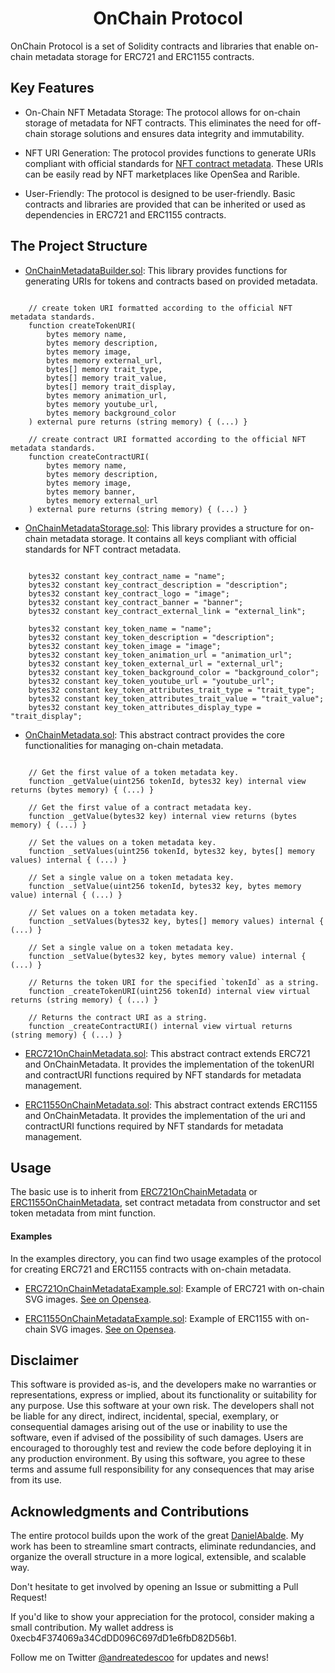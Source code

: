 <h1 align="center"> OnChain Protocol </h1> 

OnChain Protocol is a set of Solidity contracts and libraries that enable on-chain metadata storage for ERC721 and ERC1155 contracts.


## Key Features

- On-Chain NFT Metadata Storage: The protocol allows for on-chain storage of metadata for NFT contracts. This eliminates the need for off-chain storage solutions and ensures data integrity and immutability.

- NFT URI Generation: The protocol provides functions to generate URIs compliant with official standards for [NFT contract metadata](https://github.com/ethereum/EIPs/blob/master/EIPS/eip-721.md). These URIs can be easily read by NFT marketplaces like OpenSea and Rarible.

- User-Friendly: The protocol is designed to be user-friendly. Basic contracts and libraries are provided that can be inherited or used as dependencies in ERC721 and ERC1155 contracts.


## The Project Structure

- [OnChainMetadataBuilder.sol](https://github.com/andreatedesco/OnChain-Protocol/blob/main/dapp/contracts/OnChainMetadataBuilder.sol): This library provides functions for generating URIs for tokens and contracts based on provided metadata.

```solidity

    // create token URI formatted according to the official NFT metadata standards.
    function createTokenURI(
        bytes memory name,
        bytes memory description,
        bytes memory image,
        bytes memory external_url,
        bytes[] memory trait_type,
        bytes[] memory trait_value,
        bytes[] memory trait_display,
        bytes memory animation_url,
        bytes memory youtube_url,
        bytes memory background_color
    ) external pure returns (string memory) { (...) }

    // create contract URI formatted according to the official NFT metadata standards.
    function createContractURI(
        bytes memory name,
        bytes memory description,
        bytes memory image,
        bytes memory banner,
        bytes memory external_url
    ) external pure returns (string memory) { (...) }

```


- [OnChainMetadataStorage.sol](https://github.com/andreatedesco/OnChain-Protocol/blob/main/dapp/contracts/OnChainMetadataStorage.sol): This library provides a structure for on-chain metadata storage. It contains all keys compliant with official standards for NFT contract metadata.

```solidity

    bytes32 constant key_contract_name = "name";
    bytes32 constant key_contract_description = "description";
    bytes32 constant key_contract_logo = "image";
    bytes32 constant key_contract_banner = "banner";
    bytes32 constant key_contract_external_link = "external_link";

    bytes32 constant key_token_name = "name";
    bytes32 constant key_token_description = "description";
    bytes32 constant key_token_image = "image";
    bytes32 constant key_token_animation_url = "animation_url";
    bytes32 constant key_token_external_url = "external_url";
    bytes32 constant key_token_background_color = "background_color";
    bytes32 constant key_token_youtube_url = "youtube_url";
    bytes32 constant key_token_attributes_trait_type = "trait_type";
    bytes32 constant key_token_attributes_trait_value = "trait_value";
    bytes32 constant key_token_attributes_display_type = "trait_display";

```


- [OnChainMetadata.sol](https://github.com/andreatedesco/OnChain-Protocol/blob/main/dapp/contracts/OnChainMetadata.sol): This abstract contract provides the core functionalities for managing on-chain metadata.

```solidity

    // Get the first value of a token metadata key.
    function _getValue(uint256 tokenId, bytes32 key) internal view returns (bytes memory) { (...) }

    // Get the first value of a contract metadata key.
    function _getValue(bytes32 key) internal view returns (bytes memory) { (...) }

    // Set the values on a token metadata key.
    function _setValues(uint256 tokenId, bytes32 key, bytes[] memory values) internal { (...) }

    // Set a single value on a token metadata key.
    function _setValue(uint256 tokenId, bytes32 key, bytes memory value) internal { (...) }

    // Set values on a token metadata key.
    function _setValues(bytes32 key, bytes[] memory values) internal { (...) }

    // Set a single value on a token metadata key.
    function _setValue(bytes32 key, bytes memory value) internal { (...) }

    // Returns the token URI for the specified `tokenId` as a string.
    function _createTokenURI(uint256 tokenId) internal view virtual returns (string memory) { (...) }
    
    // Returns the contract URI as a string.
    function _createContractURI() internal view virtual returns (string memory) { (...) }

```


- [ERC721OnChainMetadata.sol](https://github.com/andreatedesco/OnChain-Protocol/blob/main/dapp/contracts/ERC721OnChainMetadata.sol): This abstract contract extends ERC721 and OnChainMetadata. It provides the implementation of the tokenURI and contractURI functions required by NFT standards for metadata management.

- [ERC1155OnChainMetadata.sol](https://github.com/andreatedesco/OnChain-Protocol/blob/main/dapp/contracts/ERC1155OnChainMetadata.sol): This abstract contract extends ERC1155 and OnChainMetadata. It provides the implementation of the uri and contractURI functions required by NFT standards for metadata management.


## Usage

The basic use is to inherit from [ERC721OnChainMetadata](https://github.com/andreatedesco/OnChain-Protocol/blob/main/dapp/contracts/ERC721OnChainMetadata.sol) or [ERC1155OnChainMetadata](https://github.com/andreatedesco/OnChain-Protocol/blob/main/dapp/contracts/ERC1155OnChainMetadata.sol), set contract metadata from constructor and set token metadata from mint function.

#### Examples

In the examples directory, you can find two usage examples of the protocol for creating ERC721 and ERC1155 contracts with on-chain metadata.

- [ERC721OnChainMetadataExample.sol](https://github.com/andreatedesco/OnChain-Protocol/blob/main/dapp/contracts/examples/ERC721OnChainMetadataExample.sol): Example of ERC721 with on-chain SVG images. [See on Opensea](https://testnets.opensea.io/collection/erc721onchainmetadata-example).

- [ERC1155OnChainMetadataExample.sol](https://github.com/andreatedesco/OnChain-Protocol/blob/main/dapp/contracts/examples/ERC1155OnChainMetadataExample.sol): Example of ERC1155 with on-chain SVG images. [See on  Opensea](https://testnets.opensea.io/collection/erc1155onchainmetadata-example).


## Disclaimer

This software is provided as-is, and the developers make no warranties or representations, express or implied, about its functionality or suitability for any purpose. Use this software at your own risk. The developers shall not be liable for any direct, indirect, incidental, special, exemplary, or consequential damages arising out of the use or inability to use the software, even if advised of the possibility of such damages. Users are encouraged to thoroughly test and review the code before deploying it in any production environment. By using this software, you agree to these terms and assume full responsibility for any consequences that may arise from its use.


## Acknowledgments and Contributions

The entire protocol builds upon the work of the great [DanielAbalde](https://github.com/DanielAbalde/NFT-On-Chain-Metadata).
My work has been to streamline smart contracts, eliminate redundancies, and organize the overall structure in a more logical, extensible, and scalable way.

Don't hesitate to get involved by opening an Issue or submitting a Pull Request!

If you'd like to show your appreciation for the protocol, consider making a small contribution.
My wallet address is 0xecb4F374069a34CdDD096C697dD1e6fbD82D56b1.

Follow me on Twitter [@andreatedescoo](https://twitter.com/andreatedescoo) for updates and news!